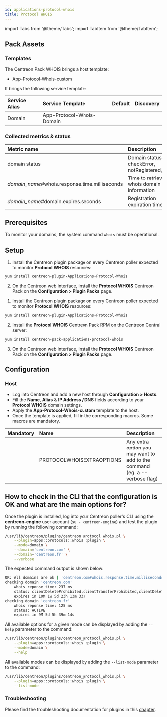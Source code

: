 ```yaml
---
id: applications-protocol-whois
title: Protocol WHOIS
---
```

import Tabs from '@theme/Tabs';
import TabItem from '@theme/TabItem';

## Pack Assets

### Templates

The Centreon Pack WHOIS brings a host template:
* App-Protocol-Whois-custom

It brings the following service template:

| Service Alias | Service Template          | Default | Discovery |
|:--------------|:--------------------------|:--------|:----------|
| Domain        | App-Protocol-Whois-Domain |         |           |

### Collected metrics & status

<Tabs groupId="sync">
<TabItem value="Domain" label="Domain">

| Metric name                                    | Description                                   | Unit  |
| :--------------------------------------------- | :-------------------------------------------- | :---- |
| domain status                                  | Domain status: checkError, notRegistered,...  |       |
| *domain_name*#whois.response.time.milliseconds | Time to retrieve whois domain information     | ms    |
| *domain_name*#domain.expires.seconds           | Registration expiration time                  | s     |

</TabItem>
</Tabs>

## Prerequisites

To monitor your domains, the system command `whois` must be operational.

## Setup

<Tabs groupId="sync">
<TabItem value="Online License" label="Online License">

1. Install the Centreon plugin package on every Centreon poller expected to monitor **Protocol WHOIS** resources:

```bash
yum install centreon-plugin-Applications-Protocol-Whois
```

2. On the Centreon web interface, install the **Protocol WHOIS** Centreon Pack on the **Configuration > Plugin Packs** page.

</TabItem>

<TabItem value="Offline License" label="Offline License">

1. Install the Centreon plugin package on every Centreon poller expected to monitor **Protocol WHOIS** resources:

```bash
yum install centreon-plugin-Applications-Protocol-Whois
```

2. Install the **Protocol WHOIS** Centreon Pack RPM on the Centreon Central server:

```bash
yum install centreon-pack-applications-protocol-whois
```

3. On the Centreon web interface, install the **Protocol WHOIS** Centreon Pack on the **Configuration > Plugin Packs** page.

</TabItem>
</Tabs>

## Configuration

### Host

* Log into Centreon and add a new host through **Configuration > Hosts**.
* Fill the **Name**, **Alias** & **IP Address / DNS** fields according to your **Protocol WHOIS** domain settings.
* Apply the **App-Protocol-Whois-custom** template to the host.
* Once the template is applied, fill in the corresponding macros. Some macros are mandatory.

| Mandatory | Name                      | Description                                                                |
| :-------- | :------------------------ | :------------------------------------------------------------------------- |
|           | PROTOCOLWHOISEXTRAOPTIONS | Any extra option you may want to add to the command (eg. a --verbose flag) |

## How to check in the CLI that the configuration is OK and what are the main options for? 

Once the plugin is installed, log into your Centreon poller's CLI using the
**centreon-engine** user account (`su - centreon-engine`) and test the plugin by
running the following command:

```bash
/usr/lib/centreon/plugins/centreon_protocol_whois.pl \
    --plugin=apps::protocols::whois::plugin \
    --mode=domain \
    --domain='centreon.com' \
    --domain='centreon.fr' \
    --verbose
```

The expected command output is shown below:

```bash
OK: All domains are ok | 'centreon.com#whois.response.time.milliseconds'=237ms;;;0; 'centreon.com#domain.expires.seconds'=27417843s;;;0; 'centreon.fr#whois.response.time.milliseconds'=125ms;;;0; 'centreon.fr#domain.expires.seconds'=24120041s;;;0;
checking domain 'centreon.com'
    whois reponse time: 237 ms
    status: clientDeleteProhibited,clientTransferProhibited,clientDeleteProhibited,clientTransferProhibited
    expires in 10M 1w 5d 23h 13m 33s
checking domain 'centreon.fr'
    whois reponse time: 125 ms
    status: ACTIVE
    expires in 9M 5d 5h 39m 14s
```

All available options for a given mode can be displayed by adding the 
`--help` parameter to the command:

```bash
/usr/lib/centreon/plugins/centreon_protocol_whois.pl \
    --plugin=apps::protocols::whois::plugin \
    --mode=domain \
    --help
```

All available modes can be displayed by adding the 
`--list-mode` parameter to the command:

```bash
/usr/lib/centreon/plugins/centreon_protocol_whois.pl \
    --plugin=apps::protocols::whois::plugin \
    --list-mode
```

### Troubleshooting

Please find the troubleshooting documentation for plugins in
this [chapter](../getting-started/how-to-guides/troubleshooting-plugins.md).
